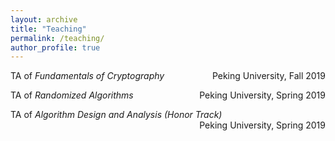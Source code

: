```yaml
---
layout: archive
title: "Teaching"
permalink: /teaching/
author_profile: true
---
```


TA of *Fundamentals of Cryptography*  <span style="float:right;">Peking University, Fall 2019</span>

TA of *Randomized Algorithms*  <span style="float:right;">Peking University, Spring 2019</span>

TA of *Algorithm Design and Analysis (Honor Track)*  <span style="float:right;">Peking University, Spring 2019</span>
